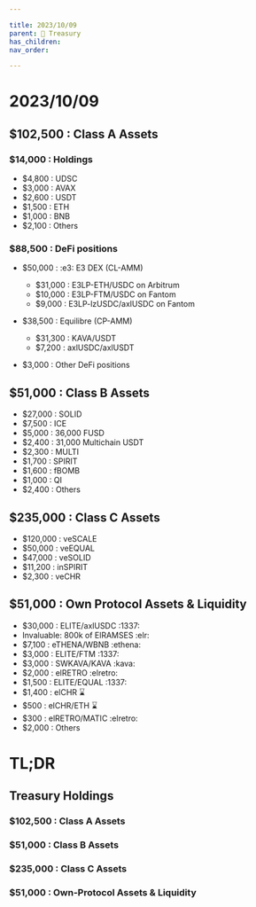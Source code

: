 ```yaml
---

title: 2023/10/09
parent: 👑 Treasury
has_children:
nav_order:

---
```


# 2023/10/09

## $102,500 : Class A Assets

### $14,000 : Holdings
- $4,800 : UDSC
- $3,000 : AVAX
- $2,600 : USDT
- $1,500 : ETH
- $1,000 : BNB
- $2,100 : Others

### $88,500 : DeFi positions
- $50,000 : :e3: E3 DEX (CL-AMM)
  - $31,000 : E3LP-ETH/USDC on Arbitrum
  - $10,000 : E3LP-FTM/USDC on Fantom
  - $9,000 : E3LP-lzUSDC/axlUSDC on Fantom

- $38,500 : Equilibre (CP-AMM)
  - $31,300 : KAVA/USDT
  - $7,200 : axlUSDC/axlUSDT

- $3,000 : Other DeFi positions

## $51,000 : Class B Assets
- $27,000 : SOLID
- $7,500 : ICE
- $5,000 : 36,000 FUSD
- $2,400 : 31,000 Multichain USDT
- $2,300 : MULTI
- $1,700 : SPIRIT
- $1,600 : fBOMB
- $1,000 : QI
- $2,400 : Others

## $235,000 : Class C Assets
- $120,000 : veSCALE
- $50,000 : veEQUAL
- $47,000 : veSOLID
- $11,200 : inSPIRIT
- $2,300 : veCHR

## $51,000 : Own Protocol Assets & Liquidity
- $30,000 : ELITE/axlUSDC :1337:
- Invaluable: 800k of ElRAMSES :elr:
- $7,100 : eTHENA/WBNB :ethena:
- $3,000 : ELITE/FTM :1337:
- $3,000 : SWKAVA/KAVA :kava:
- $2,000 : elRETRO :elretro:
- $1,500 : ELITE/EQUAL :1337:
- $1,400 : elCHR :hourglass:
- $500 : elCHR/ETH :hourglass:
- $300 : elRETRO/MATIC :elretro:
- $2,000 : Others

# TL;DR
## Treasury Holdings
### $102,500 : Class A Assets
### $51,000 : Class B Assets
### $235,000 : Class C Assets
### $51,000 : Own-Protocol Assets & Liquidity